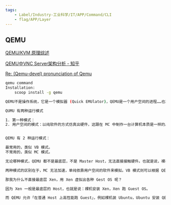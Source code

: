 ```yaml
---
tags:
    - Label/Industry-工业科学/IT/APP/Command/CLI
    - flag/APP/Layer
---
```


## QEMU

[QEMU/KVM 原理综述](https://flyflypeng.tech/%E8%99%9A%E6%8B%9F%E5%8C%96/2018/11/21/QEMU-KVM-%E5%8E%9F%E7%90%86%E7%BB%BC%E8%BF%B0.html)

[QEMU中VNC Server架构分析 - 知乎](https://zhuanlan.zhihu.com/p/69568087)

[Re: (Qemu-devel) pronunciation of Qemu](https://lists.gnu.org/archive/html/qemu-devel/2006-06/msg00487.html)

```bash
qemu command
Installation:
    scoop install -g qemu

QEMU不是操作系统，它是一个模拟器 (Quick EMUlator)，QEMU是一个用户空间的进程……也就是对标 VirtualBox？

QUMU 有两种运行模式

1. 第一种模式：
2. 用户空间的模式：以纯软件的方式仿真出硬件，这跟在 MC 中制作一台计算机本质是一样的。这意味着，你可以在物理硬件为 x64 的电脑上，使用 QEMU 运行非 x64 架构的 Guest OS，第一种模式做不到这点，第一种模式只能运行基于 x64 的 OS。拿 FreeBSD 举例，第二种模式可以运行 FreeBSD 的任意架构的版本，如 x64、arm、mips、powerpc，而第一种模式只能运行 x64（以及 x86，因为 x64 兼容 x86）版本的 FreeBSD.


QEMU 有 2 种运行模式：

最常用的，类似 VB 模式。
不常用的，类似 MC 模式。

无论哪种模式，QEMU 都不是最底层，不是 Master Host，无法直接接触硬件。也就是说，裸机是没法使用 QEMU 的，QEMU 必须在某个 Host 上运行。

两种模式的区别在于，MC 无法加速，单纯依靠用户空间的软件来模拟。VB 模式则可以根据 QEMU 所在的 Host 不同，进行不同方式的硬件加速/硬件直通。

那我为什么不直接最底层 Xen，用 Xen 虚拟出各种 Gest OS 呢？

因为 Xen 一般是最底层的 Host，也就是说：裸机安装 Xen，Xen 跑 Guest OS。

而 QEMU 允许「在普通 Host 上高性能跑 Guest」，例如裸机装 Ubuntu，Ubuntu 安装 QEMU，QEMU 跑 Guest OS。虽然比 Xen 直接跑 Guest OS 多了一层，但 QEMU 能跑在已有系统上，性能也不差太多。而已有系统如 Ubuntu，裸机批量部署比 Xen 方便得多


```